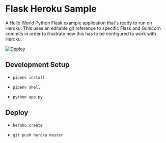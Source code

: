 Flask Heroku Sample
====================

A Hello World Python Flask example application that's ready to run on Heroku. This uses an editable git reference to specific Flask and Gunicorn commits in order to illustrate how this has to be configured to work with Heroku.

[![Deploy](https://www.herokucdn.com/deploy/button.svg)](https://heroku.com/deploy)

## Development Setup

* `pipenv install`

* `pipenv shell`

* `python app.py`

## Deploy

* `heroku create`

* `git push heroku master`